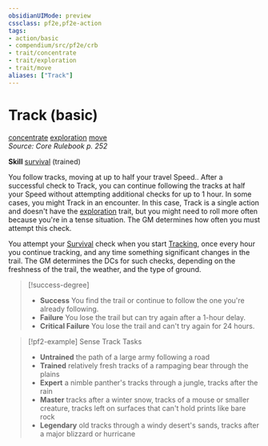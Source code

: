 ```yaml
---
obsidianUIMode: preview
cssclass: pf2e,pf2e-action
tags:
- action/basic
- compendium/src/pf2e/crb
- trait/concentrate
- trait/exploration
- trait/move
aliases: ["Track"]
---
```

# Track (basic)
[concentrate](rules/traits/concentrate.md "Concentrate Action & Ability Trait")  [exploration](rules/traits/exploration.md "Exploration Action & Ability Trait")  [move](rules/traits/move.md "Move Combat Trait")  
*Source: Core Rulebook p. 252*  

**Skill** [survival](compendium/skills.md#Survival) (trained)

You follow tracks, moving at up to half your travel Speed.. After a successful check to Track, you can continue following the tracks at half your Speed without attempting additional checks for up to 1 hour. In some cases, you might Track in an encounter. In this case, Track is a single action and doesn't have the [exploration](rules/traits/exploration.md "Exploration Action & Ability Trait") trait, but you might need to roll more often because you're in a tense situation. The GM determines how often you must attempt this check.

You attempt your [Survival](compendium/skills.md#Survival) check when you start [Tracking](rules/actions/track.md), once every hour you continue tracking, and any time something significant changes in the trail. The GM determines the DCs for such checks, depending on the freshness of the trail, the weather, and the type of ground.

> [!success-degree] 
> - **Success** You find the trail or continue to follow the one you're already following.
> - **Failure** You lose the trail but can try again after a 1-hour delay.
> - **Critical Failure** You lose the trail and can't try again for 24 hours.

> [!pf2-example] Sense Track Tasks
> 
> - **Untrained** the path of a large army following a road
> - **Trained** relatively fresh tracks of a rampaging bear through the plains
> - **Expert** a nimble panther's tracks through a jungle, tracks after the rain
> - **Master** tracks after a winter snow, tracks of a mouse or smaller creature, tracks left on surfaces that can't hold prints like bare rock
> - **Legendary** old tracks through a windy desert's sands, tracks after a major blizzard or hurricane